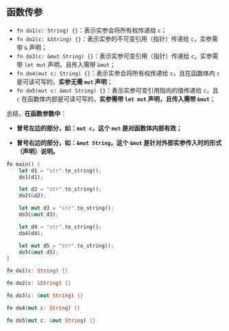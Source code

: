 ## 函数传参

- `fn do1(c: String) {}`：表示实参会将所有权传递给 `c`；
- `fn do2(c: &String) {}`：表示实参的不可变引用（指针）传递给 `c`，实参需带 `&` 声明；
- `fn do3(c: &mut String) {}`：表示实参可变引用（指针）传递给 `c`，实参需带 `let mut` 声明，且传入需带 `&mut`；
- `fn do4(mut c: String) {}`：表示实参会将所有权传递给 `c`，且在函数体内 `c` 是可读可写的，**实参无需 `mut` 声明**；
- `fn do5(mut c: &mut String) {}`：表示实参可变引用指向的值传递给 `c`，且 `c` 在函数体内部是可读可写的，**实参需带 `let mut` 声明，且传入需带 `&mut`**；

总结，**在函数参数中**：

+ **冒号左边的部分，如：`mut c`，这个 `mut` 是对函数体内部有效；**

+ **冒号右边的部分，如：`&mut String`，这个 `&mut` 是针对外部实参传入时的形式（声明）说明。**

```rust
fn main() {
    let d1 = "str".to_string();
    do1(d1);

    let d2 = "str".to_string();
    do2(&d2);

    let mut d3 = "str".to_string();
    do3(&mut d3);

    let d4 = "str".to_string();
    do4(d4);

    let mut d5 = "str".to_string();
    do5(&mut d5);
}

fn do1(c: String) {}

fn do2(c: &String) {}

fn do3(c: &mut String) {}

fn do4(mut c: String) {}

fn do5(mut c: &mut String) {}
```

